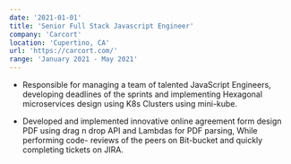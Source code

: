 ```yaml
---
date: '2021-01-01'
title: 'Senior Full Stack Javascript Engineer'
company: 'Carcort'
location: 'Cupertino, CA'
url: 'https://carcort.com/'
range: 'January 2021 - May 2021'
---
```


- Responsible for managing a team of talented JavaScript Engineers, developing
  deadlines of the sprints and implementing Hexagonal microservices design
  using K8s Clusters using mini-kube.

- Developed and implemented innovative online agreement form design PDF
  using drag n drop API and Lambdas for PDF parsing, While performing code-
  reviews of the peers on Bit-bucket and quickly completing tickets on JIRA.
